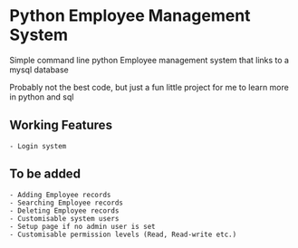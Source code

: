 # Python Employee Management System
 Simple command line python Employee management system that links to a mysql database

 Probably not the best code, but just a fun little project for me to learn more in python and sql

 ## Working Features
    - Login system


 ## To be added
    - Adding Employee records
    - Searching Employee records
    - Deleting Employee records
    - Customisable system users
    - Setup page if no admin user is set
    - Customisable permission levels (Read, Read-write etc.)
    
